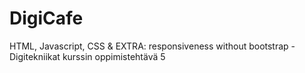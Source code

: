 # DigiCafe
HTML, Javascript, CSS &amp; EXTRA: responsiveness without bootstrap - Digitekniikat kurssin oppimistehtävä 5
